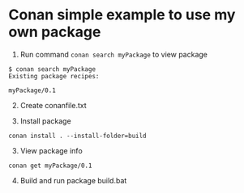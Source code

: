 # Conan simple example to use my own package

1) Run command `conan search myPackage` to view package
```shell
$ conan search myPackage
Existing package recipes:

myPackage/0.1
```

2) Create conanfile.txt

2) Install package
```shell
conan install . --install-folder=build
```

3) View package info
```shell
conan get myPackage/0.1
```

4) Build and run package
build.bat

